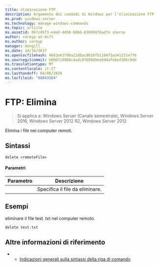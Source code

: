 ```yaml
---
title: eliminazione FTP
description: Argomento dei comandi di Windows per l'eliminazione FTP
ms.prod: windows-server
ms.technology: manage-windows-commands
ms.topic: article
ms.assetid: 067c45f3-e4e8-4450-b8b6-836994f6adfe vhorne
author: coreyp-at-msft
ms.author: coreyp
manager: dongill
ms.date: 10/16/2017
ms.openlocfilehash: 4683e63700a22d8ac8016fb118475a341221e7f6
ms.sourcegitcommit: b00d7c8968c4adc8f699dbee694afe6ed36bc9de
ms.translationtype: MT
ms.contentlocale: it-IT
ms.lasthandoff: 04/08/2020
ms.locfileid: "80843564"
---
```

# <a name="ftp-delete"></a>FTP: Elimina

>Si applica a: Windows Server (Canale semestrale), Windows Server 2016, Windows Server 2012 R2, Windows Server 2012

Elimina i file nei computer remoti.   
## <a name="syntax"></a>Sintassi  
```  
delete <remoteFile>  
```  
#### <a name="parameters"></a>Parametri  

|  Parametro   |          Descrizione          |
|--------------|-------------------------------|
| <remoteFile> | Specifica il file da eliminare. |

## <a name="examples"></a><a name=BKMK_Examples></a>Esempi  
eliminare il file test. txt nel computer remoto.  
```  
delete test.txt  
```  
## <a name="additional-references"></a>Altre informazioni di riferimento  
-   - [Indicazioni generali sulla sintassi della riga di comando](command-line-syntax-key.md)  

